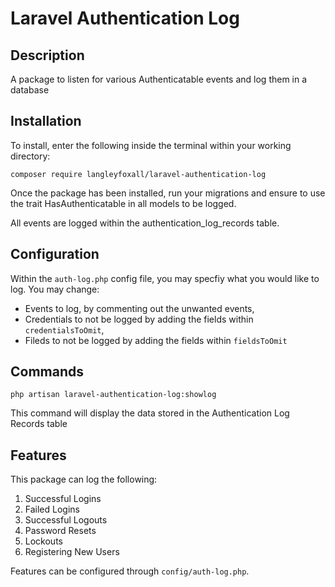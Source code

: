 # Laravel Authentication Log

## Description

A package to listen for various Authenticatable events and log them in a database

## Installation

To install, enter the following inside the terminal within your working directory:

`composer require langleyfoxall/laravel-authentication-log`

Once the package has been installed, run your migrations and ensure to use the trait HasAuthenticatable in all models to be logged.

All events are logged within the authentication_log_records table.
## Configuration

Within the `auth-log.php` config file, you may specfiy what you would like to log.
You may change:
- Events to log, by commenting out the unwanted events,
- Credentials to not be logged by adding the fields within `credentialsToOmit`,
- Fileds to not be logged by adding the fields within `fieldsToOmit`

## Commands

`php artisan laravel-authentication-log:showlog`

This command will display the data stored in the Authentication Log Records table

## Features

This package can log the following:
1. Successful Logins
2. Failed Logins
3. Successful Logouts
4. Password Resets
5. Lockouts
6. Registering New Users

Features can be configured through `config/auth-log.php`.
